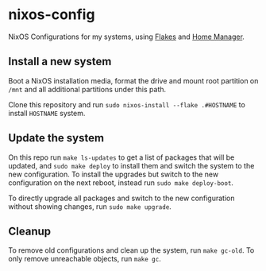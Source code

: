 # nixos-config

NixOS Configurations for my systems, using [Flakes](https://nixos.wiki/wiki/Flakes) and [Home Manager](https://nix-community.github.io/home-manager/).

## Install a new system

Boot a NixOS installation media, format the drive and mount root partition on `/mnt` and all additional partitions under this path. 

Clone this repository and run `sudo nixos-install --flake .#HOSTNAME` to install `HOSTNAME` system.

## Update the system

On this repo run `make ls-updates` to get a list of packages that will be updated, and `sudo make deploy` to install them and switch the system to the new configuration. To install the upgrades but switch to the new configuration on the next reboot, instead run `sudo make deploy-boot`.

To directly upgrade all packages and switch to the new configuration without showing changes, run `sudo make upgrade`.

## Cleanup

To remove old configurations and clean up the system, run `make gc-old`. To only remove unreachable objects, run `make gc`.
